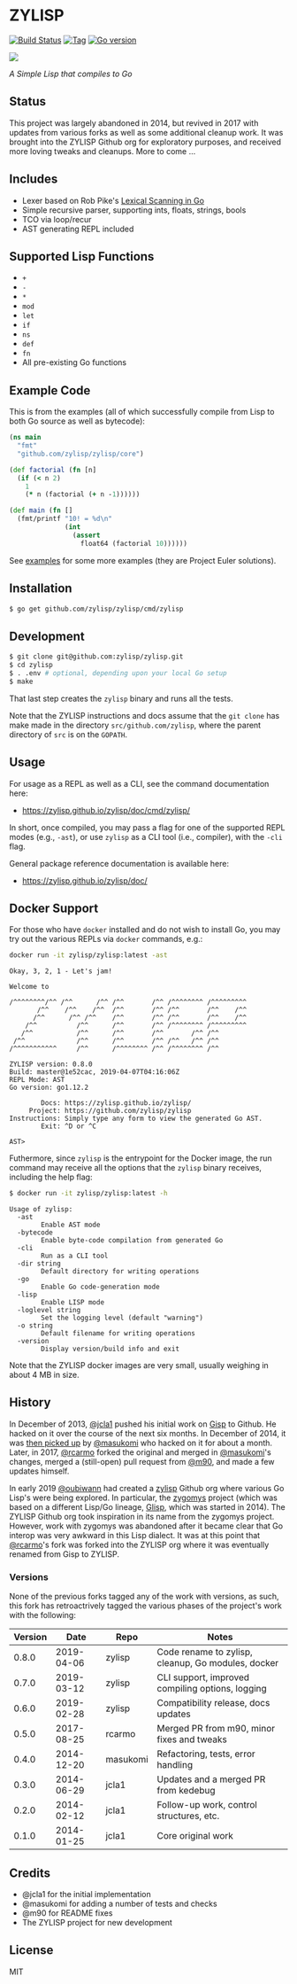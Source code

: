 # ZYLISP

[![Build Status][travis-badge]][travis]
[![Tag][tag-badge]][tag]
[![Go version][go-v]](.travis.yml)

[![][logo]][logo-large]

*A Simple Lisp that compiles to Go*


## Status

This project was largely abandoned in 2014, but revived in 2017 with updates
from various forks as well as some additional cleanup work. It was brought into
the ZYLISP Github org for exploratory purposes, and received more loving tweaks
and cleanups. More to come ...


## Includes

- Lexer based on Rob Pike's
  [Lexical Scanning in Go](https://talks.golang.org/2011/lex.slide)
- Simple recursive parser, supporting ints, floats, strings, bools
- TCO via loop/recur
- AST generating REPL included


## Supported Lisp Functions

* `+`
* `-`
* `*`
* `mod`
* `let`
* `if`
* `ns`
* `def`
* `fn`
* All pre-existing Go functions


## Example Code

This is from the examples (all of which successfully compile from Lisp to both
Go source as well as bytecode):

```clj
(ns main
  "fmt"
  "github.com/zylisp/zylisp/core")

(def factorial (fn [n]
  (if (< n 2)
    1
    (* n (factorial (+ n -1))))))

(def main (fn []
  (fmt/printf "10! = %d\n"
              (int
                (assert
                  float64 (factorial 10))))))
```

See [examples](examples) for some more examples (they are Project Euler
solutions).


## Installation

```bash
$ go get github.com/zylisp/zylisp/cmd/zylisp
```


## Development

```bash
$ git clone git@github.com:zylisp/zylisp.git
$ cd zylisp
$ . .env # optional, depending upon your local Go setup
$ make
```

That last step creates the `zylisp` binary and runs all the tests.

Note that the ZYLISP instructions and docs assume that the `git clone` has 
make made in the directory `src/github.com/zylisp`, where the parent directory
of `src` is on the `GOPATH`.


## Usage

For usage as a REPL as well as a CLI, see the command documentation here:
 * https://zylisp.github.io/zylisp/doc/cmd/zylisp/

 In short, once compiled, you may pass a flag for one of the supported REPL
 modes (e.g., `-ast`), or use `zylisp` as a CLI tool (i.e., compiler), with the 
 `-cli` flag.

General package reference documentation is available here:
 * https://zylisp.github.io/zylisp/doc/


## Docker Support

For those who have `docker` installed and do not wish to install Go, you may 
try out the various REPLs via `docker` commands, e.g.:

```bash
docker run -it zylisp/zylisp:latest -ast
```
```
Okay, 3, 2, 1 - Let's jam!

Welcome to

/^^^^^^^^/^^ /^^      /^^ /^^       /^^ /^^^^^^^^ /^^^^^^^^^
       /^^    /^^    /^^  /^^       /^^ /^^       /^^    /^^
      /^^      /^^ /^^    /^^       /^^ /^^       /^^    /^^
    /^^          /^^      /^^       /^^ /^^^^^^^^ /^^^^^^^^^
   /^^           /^^      /^^       /^^       /^^ /^^
 /^^             /^^      /^^       /^^ /^^   /^^ /^^
/^^^^^^^^^^^     /^^      /^^^^^^^^ /^^ /^^^^^^^^ /^^

ZYLISP version: 0.8.0
Build: master@1e52cac, 2019-04-07T04:16:06Z
REPL Mode: AST
Go version: go1.12.2

        Docs: https://zylisp.github.io/zylisp/
     Project: https://github.com/zylisp/zylisp
Instructions: Simply type any form to view the generated Go AST.
        Exit: ^D or ^C

AST>
```

Futhermore, since `zylisp` is the entrypoint for the Docker image, the run 
command may receive all the options that the `zylisp` binary receives, 
including the help flag:

```bash
$ docker run -it zylisp/zylisp:latest -h
```
```
Usage of zylisp:
  -ast
    	Enable AST mode
  -bytecode
    	Enable byte-code compilation from generated Go
  -cli
    	Run as a CLI tool
  -dir string
    	Default directory for writing operations
  -go
    	Enable Go code-generation mode
  -lisp
    	Enable LISP mode
  -loglevel string
    	Set the logging level (default "warning")
  -o string
    	Default filename for writing operations
  -version
    	Display version/build info and exit
```

Note that the ZYLISP docker images are very small, usually weighing in about
4 MB in size.


## History 

In December of 2013, [@jcla1](https://github.com/jcla1) pushed his initial
work on [Gisp](https://github.com/jcla1/gisp) to Github. He hacked on it over 
the course of the next six months. In December of 2014, it was 
[then picked up](https://github.com/masukomi/gisp) by 
[@masukomi](https://github.com/masukomi) who hacked on it for about a month.
Later, in 2017, [@rcarmo](https://github.com/rcarmo) forked the original and
merged in [@masukomi](https://github.com/masukomi)'s changes, merged a
(still-open) pull request from [@m90](https://github.com/m90), and made a few
updates himself. 

In early 2019 [@oubiwann](https://github.com/oubiwann) had created a 
[zylisp](https://github.com/zylisp) Github org where various Go Lisp's were 
being explored. In particular, the 
[zygomys](https://github.com/glycerine/zygomys) project (which was based on
a different Lisp/Go lineage, [Glisp](https://github.com/zhemao/glisp), which 
was started in 2014). The ZYLISP Github org took inspiration in its name from
the zygomys project. However, work with zygomys was abandoned after it became 
clear that Go interop was very awkward in this Lisp dialect. It was at this 
point that [@rcarmo](https://github.com/rcarmo)'s fork was forked into the 
ZYLISP org where it was eventually renamed from Gisp to ZYLISP.

### Versions

None of the previous forks tagged any of the work with versions, as such, this
fork has retroactrively tagged the various phases of the project's work with 
the following:

| Version | Date       | Repo     | Notes
|---------|------------|----------|----------------------------------------
| 0.8.0   | 2019-04-06 | zylisp   | Code rename to zylisp, cleanup, Go modules, docker
| 0.7.0   | 2019-03-12 | zylisp   | CLI support, improved compiling options, logging
| 0.6.0   | 2019-02-28 | zylisp   | Compatibility release, docs updates
| 0.5.0   | 2017-08-25 | rcarmo   | Merged PR from m90, minor fixes and tweaks
| 0.4.0   | 2014-12-20 | masukomi | Refactoring, tests, error handling
| 0.3.0   | 2014-06-29 | jcla1    | Updates and a merged PR from kedebug
| 0.2.0   | 2014-02-12 | jcla1    | Follow-up work, control structures, etc.
| 0.1.0   | 2014-01-25 | jcla1    | Core original work
    

## Credits

* @jcla1 for the initial implementation
* @masukomi for adding a number of tests and checks
* @m90 for README fixes
* The ZYLISP project for new development


## License

MIT


<!-- Named page links below: /-->

[logo]: https://avatars2.githubusercontent.com/u/48034771?s=250
[logo-large]: https://avatars2.githubusercontent.com/u/48034771
[travis]: https://travis-ci.org/zylisp/zylisp
[travis-badge]: https://travis-ci.org/zylisp/zylisp.png?branch=master
[tag-badge]: https://img.shields.io/github/tag/zylisp/zylisp.svg
[tag]: https://github.com/zylisp/zylisp/tags
[go-v]: https://img.shields.io/badge/Go-1.12-blue.svg
